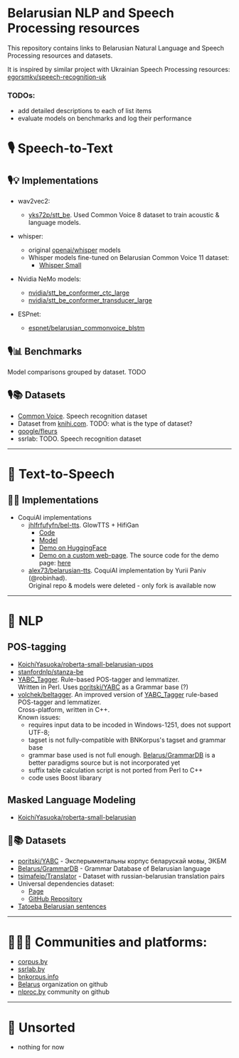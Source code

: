# Belarusian NLP and Speech Processing resources

This repository contains links to Belarusian Natural Language and Speech Processing resources and datasets.<br>

It is inspired by similar project with Ukrainian Speech Processing resources: [egorsmkv/speech-recognition-uk](https://github.com/egorsmkv/speech-recognition-uk)

### TODOs:
* add detailed descriptions to each of list items
* evaluate models on benchmarks and log their performance

# 🎙 Speech-to-Text

## 🎙💡 Implementations

* wav2vec2:
  * [yks72p/stt_be](https://github.com/yks72p/stt_be). Used Common Voice 8 dataset to train acoustic & language models.

* whisper:
  * original [openai/whisper](https://github.com/openai/whisper) models
  * Whisper models fine-tuned on Belarusian Common Voice 11 dataset:
    * [Whisper Small](https://huggingface.co/ales/whisper-small-belarusian)
    
* Nvidia NeMo models:
  * [nvidia/stt_be_conformer_ctc_large](https://huggingface.co/nvidia/stt_be_conformer_ctc_large)
  * [nvidia/stt_be_conformer_transducer_large](https://huggingface.co/nvidia/stt_be_conformer_transducer_large)
 
* ESPnet:
  * [espnet/belarusian_commonvoice_blstm](https://huggingface.co/espnet/belarusian_commonvoice_blstm)

## 🎙📊 Benchmarks

Model comparisons grouped by dataset. TODO

## 🎙📚 Datasets

* [Common Voice](https://commonvoice.mozilla.org/en/datasets). Speech recognition dataset
* Dataset from [knihi.com](https://knihi.com/none/Korpus_bielaruskaha_maulennia_dla_trenirouki_niejronnych_sietak_zip.html). TODO: what is the type of dataset?
* [google/fleurs](https://huggingface.co/datasets/google/fleurs/viewer/be_by/train)
* ssrlab: TODO. Speech recognition dataset

------

# 📢 Text-to-Speech

## 📢💡 Implementations

* CoquiAI implementations
  * [jhlfrfufyfn/bel-tts](https://github.com/jhlfrfufyfn/bel-tts). GlowTTS + HifiGan
    * [Code](https://github.com/jhlfrfufyfn/bel-tts)
    * [Model](https://huggingface.co/jhlfrfufyfn/bel-tts)
    * [Demo on HuggingFace](https://huggingface.co/spaces/jhlfrfufyfn/bel-tts)
    * [Demo on a custom web-page](https://nikuchin.fun/tts). The source code for the demo page: [here](https://github.com/jhlfrfufyfn/bel-tts-server)
  * [alex73/belarusian-tts](https://github.com/alex73/belarusian-tts). CoquiAI implementation by Yurii Paniv (@robinhad).<br>
    Original repo & models were deleted - only fork is available now

---

# 📝 NLP

## POS-tagging
* [KoichiYasuoka/roberta-small-belarusian-upos](https://huggingface.co/KoichiYasuoka/roberta-small-belarusian-upos)
* [stanfordnlp/stanza-be](https://huggingface.co/stanfordnlp/stanza-be)
* [YABC_Tagger](https://github.com/poritski/YABC_Tagger). Rule-based POS-tagger and lemmatizer.<br>
  Written in Perl. 
  Uses [poritski/YABC](https://github.com/poritski/YABC) as a Grammar base (?)
* [volchek/beltagger](https://github.com/volchek/beltagger).
  An improved version of [YABC_Tagger](https://github.com/poritski/YABC_Tagger) rule-based POS-tagger and lemmatizer.<br>
  Cross-platform, written in C++.<br>
  Known issues:
  * requires input data to be incoded in Windows-1251, does not support UTF-8;
  * tagset is not fully-compatible with BNKorpus's tagset and grammar base
  * grammar base used is not full enough. [Belarus/GrammarDB](https://github.com/Belarus/GrammarDB) is a better paradigms source but is not incorporated yet
  * suffix table calculation script is not ported from Perl to C++
  * code uses Boost libarary  

## Masked Language Modeling
* [KoichiYasuoka/roberta-small-belarusian](https://huggingface.co/KoichiYasuoka/roberta-small-belarusian)

## 📝📚 Datasets

* [poritski/YABC](https://github.com/poritski/YABC) - Эксперыментальны корпус беларускай мовы, ЭКБМ
* [Belarus/GrammarDB](https://github.com/Belarus/GrammarDB) - Grammar Database of Belarusian language
* [tsimafeip/Translator](https://github.com/tsimafeip/Translator) - Dataset with russian-belarusian translation pairs
* Universal dependencies dataset:
  * [Page](https://universaldependencies.org/treebanks/be_hse/index.html)
  * [GitHub Repository](https://github.com/UniversalDependencies/UD_Belarusian-HSE)
* [Tatoeba Belarusian sentences](https://tatoeba.org/en/sentences/show_all_in/bel/none)

---

# 🧍‍♀️🧍 Communities and platforms:
* [corpus.by](https://www.corpus.by)
* [ssrlab.by](https://ssrlab.by)
* [bnkorpus.info](https://bnkorpus.info)
* [Belarus](https://github.com/Belarus) organization on github
* [nlproc.by](https://github.com/nlprocby) community on github

---
# 🦔 Unsorted
* nothing for now
